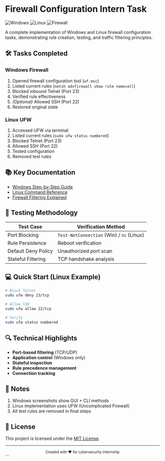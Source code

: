 
# Firewall Configuration Intern Task

![Windows](https://img.shields.io/badge/OS-Windows-0078D6?logo=windows)
![Linux](https://img.shields.io/badge/OS-Linux-FCC624?logo=linux)
![Firewall](https://img.shields.io/badge/Focus-Firewall_Configuration-red)

A complete implementation of Windows and Linux firewall configuration tasks, demonstrating rule creation, testing, and traffic filtering principles.


## 🛠️ Tasks Completed

### Windows Firewall
1. Opened firewall configuration tool (`wf.msc`)
2. Listed current rules (`netsh advfirewall show rule name=all`)
3. Blocked inbound Telnet (Port 23)
4. Verified rule effectiveness
5. *(Optional)* Allowed SSH (Port 22)
6. Restored original state

### Linux UFW
1. Accessed UFW via terminal
2. Listed current rules (`sudo ufw status numbered`)
3. Blocked Telnet (Port 23)
4. Allowed SSH (Port 22)
5. Tested configuration
6. Removed test rules

## 📚 Key Documentation

- [Windows Step-by-Step Guide](Windows/7_steps_used.md)
- [Linux Command Reference](Linux/5_commands_used.md)
- [Firewall Filtering Explained](8_firewall_filtering.md)

## 🧪 Testing Methodology

| Test Case               | Verification Method                     |
|-------------------------|-----------------------------------------|
| Port Blocking           | `Test-NetConnection` (Win) / `nc` (Linux) |
| Rule Persistence        | Reboot verification                     |
| Default Deny Policy     | Unauthorized port scan                  |
| Stateful Filtering      | TCP handshake analysis                  |

## 💻 Quick Start (Linux Example)

```bash
# Block Telnet
sudo ufw deny 23/tcp

# Allow SSH
sudo ufw allow 22/tcp

# Verify
sudo ufw status numbered
```

## 🔍 Technical Highlights

- **Port-based filtering** (TCP/UDP)
- **Application control** (Windows only)
- **Stateful inspection**
- **Rule precedence management**
- **Connection tracking**

## 📝 Notes

1. Windows screenshots show GUI + CLI methods
2. Linux implementation uses UFW (Uncomplicated Firewall)
3. All test rules are removed in final steps

## 📜 License

This project is licensed under the [MIT License](LICENSE).

---

<div align="center">
  <sub>Created with ❤️ for cybersecurity internship</sub>
</div>
```

